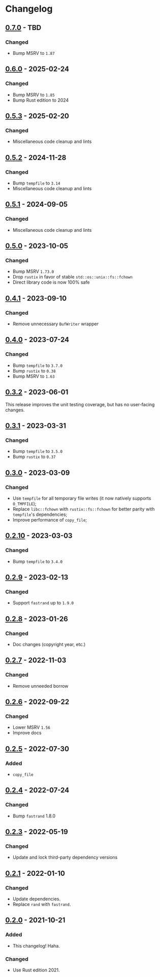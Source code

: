 # Changelog



## [0.7.0](https://github.com/Blobfolio/write_atomic/releases/tag/v0.7.0) - TBD

### Changed

* Bump MSRV to `1.87`



## [0.6.0](https://github.com/Blobfolio/write_atomic/releases/tag/v0.6.0) - 2025-02-24

### Changed

* Bump MSRV to `1.85`
* Bump Rust edition to 2024



## [0.5.3](https://github.com/Blobfolio/write_atomic/releases/tag/v0.5.3) - 2025-02-20

### Changed

* Miscellaneous code cleanup and lints



## [0.5.2](https://github.com/Blobfolio/write_atomic/releases/tag/v0.5.2) - 2024-11-28

### Changed

* Bump `tempfile` to `3.14`
* Miscellaneous code cleanup and lints



## [0.5.1](https://github.com/Blobfolio/write_atomic/releases/tag/v0.5.1) - 2024-09-05

### Changed

* Miscellaneous code cleanup and lints



## [0.5.0](https://github.com/Blobfolio/write_atomic/releases/tag/v0.5.0) - 2023-10-05

### Changed

* Bump MSRV `1.73.0`
* Drop `rustix` in favor of stable `std::os::unix::fs::fchown`
* Direct library code is now 100% safe



## [0.4.1](https://github.com/Blobfolio/write_atomic/releases/tag/v0.4.1) - 2023-09-10

### Changed

* Remove unnecessary `BufWriter` wrapper



## [0.4.0](https://github.com/Blobfolio/write_atomic/releases/tag/v0.4.0) - 2023-07-24

### Changed

* Bump `tempfile` to `3.7.0`
* Bump `rustix` to `0.38`
* Bump MSRV to `1.63`



## [0.3.2](https://github.com/Blobfolio/write_atomic/releases/tag/v0.3.2) - 2023-06-01

This release improves the unit testing coverage, but has no user-facing changes.



## [0.3.1](https://github.com/Blobfolio/write_atomic/releases/tag/v0.3.1) - 2023-03-31

### Changed

* Bump `tempfile` to `3.5.0`
* Bump `rustix` to `0.37`


## [0.3.0](https://github.com/Blobfolio/write_atomic/releases/tag/v0.3.0) - 2023-03-09

### Changed

* Use `tempfile` for all temporary file writes (it now natively supports `O_TMPFILE`);
* Replace `libc::fchown` with `rustix::fs::fchown` for better parity with `tempfile`'s dependencies;
* Improve performance of `copy_file`;



## [0.2.10](https://github.com/Blobfolio/write_atomic/releases/tag/v0.2.10) - 2023-03-03

### Changed

* Bump `tempfile` to `3.4.0`



## [0.2.9](https://github.com/Blobfolio/write_atomic/releases/tag/v0.2.9) - 2023-02-13

### Changed

* Support `fastrand` up to `1.9.0`



## [0.2.8](https://github.com/Blobfolio/write_atomic/releases/tag/v0.2.8) - 2023-01-26

### Changed

* Doc changes (copyright year, etc.)



## [0.2.7](https://github.com/Blobfolio/write_atomic/releases/tag/v0.2.7) - 2022-11-03

### Changed

* Remove unneeded borrow



## [0.2.6](https://github.com/Blobfolio/write_atomic/releases/tag/v0.2.6) - 2022-09-22

### Changed

* Lower MSRV `1.56`
* Improve docs



## [0.2.5](https://github.com/Blobfolio/write_atomic/releases/tag/v0.2.5) - 2022-07-30

### Added

* `copy_file`



## [0.2.4](https://github.com/Blobfolio/write_atomic/releases/tag/v0.2.4) - 2022-07-24

### Changed

* Bump `fastrand` 1.8.0



## [0.2.3](https://github.com/Blobfolio/write_atomic/releases/tag/v0.2.3) - 2022-05-19

### Changed

* Update and lock third-party dependency versions



## [0.2.1](https://github.com/Blobfolio/write_atomic/releases/tag/v0.2.1) - 2022-01-10

### Changed

* Update dependencies.
* Replace `rand` with `fastrand`.



## [0.2.0](https://github.com/Blobfolio/write_atomic/releases/tag/v0.2.0) - 2021-10-21

### Added

* This changelog! Haha.

### Changed

* Use Rust edition 2021.
